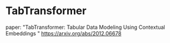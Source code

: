 # TabTransformer

paper: "TabTransformer: Tabular Data Modeling Using Contextual Embeddings "
        https://arxiv.org/abs/2012.06678   
        
        
